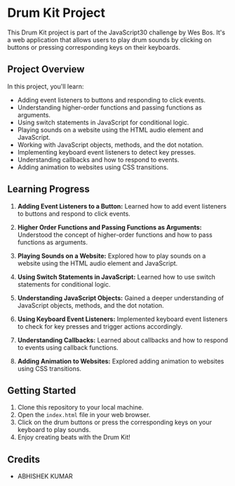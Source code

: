 # Drum Kit Project

This Drum Kit project is part of the JavaScript30 challenge by Wes Bos. It's a web application that allows users to play drum sounds by clicking on buttons or pressing corresponding keys on their keyboards.

## Project Overview

In this project, you'll learn:

- Adding event listeners to buttons and responding to click events.
- Understanding higher-order functions and passing functions as arguments.
- Using switch statements in JavaScript for conditional logic.
- Playing sounds on a website using the HTML audio element and JavaScript.
- Working with JavaScript objects, methods, and the dot notation.
- Implementing keyboard event listeners to detect key presses.
- Understanding callbacks and how to respond to events.
- Adding animation to websites using CSS transitions.

## Learning Progress

1. **Adding Event Listeners to a Button:** Learned how to add event listeners to buttons and respond to click events.

2. **Higher Order Functions and Passing Functions as Arguments:** Understood the concept of higher-order functions and how to pass functions as arguments.

3. **Playing Sounds on a Website:** Explored how to play sounds on a website using the HTML audio element and JavaScript.

4. **Using Switch Statements in JavaScript:** Learned how to use switch statements for conditional logic.

5. **Understanding JavaScript Objects:** Gained a deeper understanding of JavaScript objects, methods, and the dot notation.

6. **Using Keyboard Event Listeners:** Implemented keyboard event listeners to check for key presses and trigger actions accordingly.

7. **Understanding Callbacks:** Learned about callbacks and how to respond to events using callback functions.

8. **Adding Animation to Websites:** Explored adding animation to websites using CSS transitions.

## Getting Started

1. Clone this repository to your local machine.
2. Open the `index.html` file in your web browser.
3. Click on the drum buttons or press the corresponding keys on your keyboard to play sounds.
4. Enjoy creating beats with the Drum Kit!

## Credits

- ABHISHEK KUMAR


